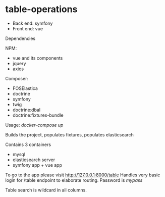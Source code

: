 # table-operations
- Back end: symfony
- Front end: vue 

Dependencies

NPM:
- vue and its components
- jquery
- axios

Composer:
- FOSElastica
- doctrine
- symfony
- twig
- doctrine:dbal
- doctrine:fixtures-bundle

Usage: *docker-compose up* 

Builds the project, populates fixtures, populates elasticsearch

Contains 3 containers
- mysql
- elasticsearch server
- symfony app + vue app

To go to the app please visit http://127.0.0.1:8000/table
Handles very basic login for /table endpoint to elaborate routing.
Password is *mypass*

Table search is wildcard in all columns.
